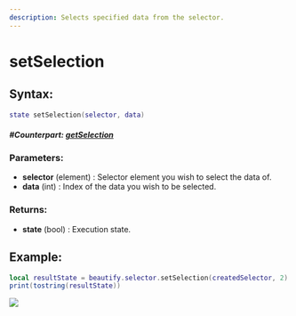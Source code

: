 ```yaml
---
description: Selects specified data from the selector.
---
```


# setSelection

## **Syntax:**

```lua
state setSelection(selector, data)
```

#### _**\#Counterpart:**_ [_**getSelection**_](getselectorselection.md)

### **Parameters:**

* **selector** \(element\) : Selector element you wish to select the data of.
* **data** \(int\) : Index of the data you wish to be selected.

### **Returns:**

* **state** \(bool\) : Execution state.

## **Example:**

```lua
local resultState = beautify.selector.setSelection(createdSelector, 2)
print(tostring(resultState))
```

![](https://github.com/OvileAmriam/MTA-Beautify-Library/tree/63ce80a583f0a48548c507530434e109f236aef7/.gitbook/assets/setselectorselection.png)

